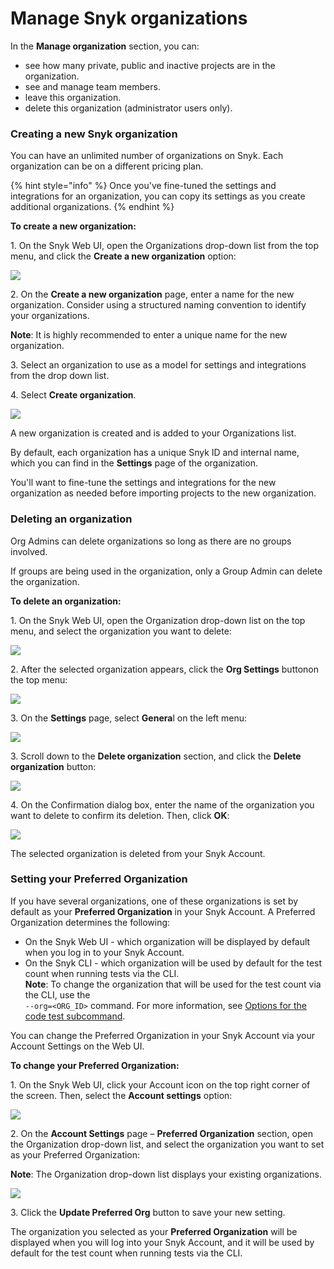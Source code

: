 # Manage Snyk organizations

In the **Manage organization** section, you can:

* see how many private, public and inactive projects are in the organization.
* see and manage team members.
* leave this organization.
* delete this organization (administrator users only).

### Creating a new Snyk organization

You can have an unlimited number of organizations on Snyk. Each organization can be on a different pricing plan.

{% hint style="info" %}
Once you've fine-tuned the settings and integrations for an organization, you can copy its settings as you create additional organizations.
{% endhint %}

**To create a new organization:**

1\. On the Snyk Web UI, open the Organizations drop-down list from the top menu, and click the **Create a new organization** option:

![](<../../../.gitbook/assets/Org Settings - Creating New Organization option.png>)

2\. On the **Create a new organization** page, enter a name for the new organization. Consider using a structured naming convention to identify your organizations.

**Note**: It is highly recommended to enter a unique name for the new organization.

3\. Select an organization to use as a model for settings and integrations from the drop down list.

4\. Select **Create organization**.

![](../../../.gitbook/assets/2022-06-27\_17-28-16.png)

A new organization is created and is added to your Organizations list.

By default, each organization has a unique Snyk ID and internal name, which you can find in the **Settings** page of the organization.

You'll want to fine-tune the settings and integrations for the new organization as needed before importing projects to the new organization.

### Deleting an organization

Org Admins can delete organizations so long as there are no groups involved.

If groups are being used in the organization, only a Group Admin can delete the organization.

**To delete an organization:**

1\. On the Snyk Web UI, open the Organization drop-down list on the top menu, and select the organization you want to delete:

![](<../../../.gitbook/assets/Org Settings - Selecting an Org.png>)

2\. After the selected organization appears, click the **Org Settings** button<img src="../../../.gitbook/assets/Org Settings button - Icon (1) (1) (1) (1) (1) (1) (1) (1) (1) (1) (1) (1) (1) (1) (1) (1) (1) (1) (1) (1) (1) (1) (1) (1) (1) (1) (1) (1) (1) (1) (1) (1) (1) (6).png" alt="" data-size="line">on the top menu:

![](<../../../.gitbook/assets/Org Settings - Button.png>)

3\. On the **Settings** page, select **Genera**l on the left menu:

![](<../../../.gitbook/assets/image (34).png>)

3\. Scroll down to the **Delete organization** section, and click the **Delete organization** button:

![](<../../../.gitbook/assets/Org Settings - Delete organization.png>)

4\. On the Confirmation dialog box, enter the name of the organization you want to delete to confirm its deletion. Then, click **OK**:

![](<../../../.gitbook/assets/Org Settings - Delete organization - Confirmation.png>)

The selected organization is deleted from your Snyk Account.

### Setting your Preferred Organization

If you have several organizations, one of these organizations is set by default as your **Preferred Organization** in your Snyk Account. A Preferred Organization determines the following:

* On the Snyk Web UI - which organization will be displayed by default when you log in to your Snyk Account.
* On the Snyk CLI - which organization will be used by default for the test count when running tests via the CLI.\
  **Note**: To change the organization that will be used for the test count via the CLI, use the\
  `--org=<ORG_ID>` command. For more information, see [Options for the code test subcommand](https://docs.snyk.io/snyk-cli/commands/code).

You can change the Preferred Organization in your Snyk Account via your Account Settings on the Web UI.

**To change your Preferred Organization:**

1\. On the Snyk Web UI, click your Account icon on the top right corner of the screen. Then, select the **Account settings** option:

![](<../../../.gitbook/assets/Account Settings - Opening.png>)

2\. On the **Account Settings** page – **Preferred Organization** section, open the Organization drop-down list, and select the organization you want to set as your Preferred Organization:

**Note**: The Organization drop-down list displays your existing organizations.

![](<../../../.gitbook/assets/image (244).png>)

3\. Click the **Update Preferred Org** button to save your new setting.

The organization you selected as your **Preferred Organization** will be displayed when you will log into your Snyk Account, and it will be used by default for the test count when running tests via the CLI.
